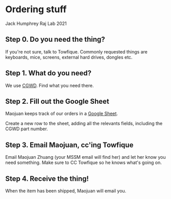 # Ordering stuff 
Jack Humphrey
Raj Lab
2021

## Step 0. Do you need the thing?

If you're not sure, talk to Towfique.
Commonly requested things are keyboards, mice, screens, external hard drives, dongles etc.


## Step 1. What do you need?

We use [CGWD](https://www.cdwg.com/). Find what you need there.

## Step 2. Fill out the Google Sheet

Maojuan keeps track of our orders in a [Google Sheet](https://docs.google.com/spreadsheets/d/1AE33lJxxazRkb-tXnEJ6e51OYMVizdExk2AEYIGxva4/edit#gid=0).

Create a new row to the sheet, adding all the relevants fields, including the CGWD part number.

## Step 3. Email Maojuan, cc'ing Towfique

Email Maojuan Zhuang (your MSSM email will find her) and let her know you need something. 
Make sure to CC Towfique so he knows what's going on.

## Step 4. Receive the thing!

When the item has been shipped, Maojuan will email you.
